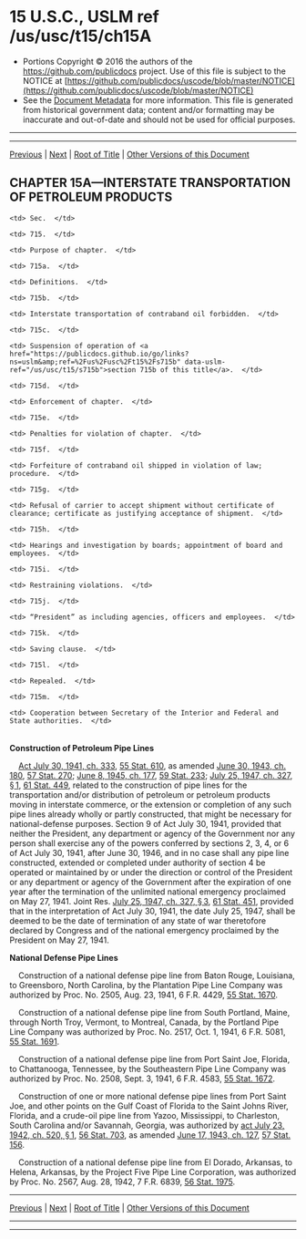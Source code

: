 ---
---

# 15 U.S.C., USLM ref /us/usc/t15/ch15A

* Portions Copyright © 2016 the authors of the https://github.com/publicdocs project.
  Use of this file is subject to the NOTICE at [https://github.com/publicdocs/uscode/blob/master/NOTICE](https://github.com/publicdocs/uscode/blob/master/NOTICE)
* See the [Document Metadata](././../../../..//README.md) for more information.
  This file is generated from historical government data; content and/or formatting may be inaccurate and out-of-date and should not be used for official purposes.

----------
----------

[Previous](./../../../..//us/usc/t15/ch15/schII/m__us_usc_t15_s714p.md) | [Next](./../../../..//us/usc/t15/ch15A/m__us_usc_t15_s715.md) | [Root of Title](./../../../../) | [Other Versions of this Document](https://publicdocs.github.io/go/links?ns=uslm&ref=%2Fus%2Fusc%2Ft15%2Fch15A)

## CHAPTER 15A—INTERSTATE TRANSPORTATION OF PETROLEUM PRODUCTS

<table>

  <tr>

    <td> Sec.  </td>

  </tr>

  <tr>

    <td> 715.  </td>

    <td> Purpose of chapter.  </td>

  </tr>

  <tr>

    <td> 715a.  </td>

    <td> Definitions.  </td>

  </tr>

  <tr>

    <td> 715b.  </td>

    <td> Interstate transportation of contraband oil forbidden.  </td>

  </tr>

  <tr>

    <td> 715c.  </td>

    <td> Suspension of operation of <a href="https://publicdocs.github.io/go/links?ns=uslm&amp;ref=%2Fus%2Fusc%2Ft15%2Fs715b" data-uslm-ref="/us/usc/t15/s715b">section 715b of this title</a>.  </td>

  </tr>

  <tr>

    <td> 715d.  </td>

    <td> Enforcement of chapter.  </td>

  </tr>

  <tr>

    <td> 715e.  </td>

    <td> Penalties for violation of chapter.  </td>

  </tr>

  <tr>

    <td> 715f.  </td>

    <td> Forfeiture of contraband oil shipped in violation of law; procedure.  </td>

  </tr>

  <tr>

    <td> 715g.  </td>

    <td> Refusal of carrier to accept shipment without certificate of clearance; certificate as justifying acceptance of shipment.  </td>

  </tr>

  <tr>

    <td> 715h.  </td>

    <td> Hearings and investigation by boards; appointment of board and employees.  </td>

  </tr>

  <tr>

    <td> 715i.  </td>

    <td> Restraining violations.  </td>

  </tr>

  <tr>

    <td> 715j.  </td>

    <td> “President” as including agencies, officers and employees.  </td>

  </tr>

  <tr>

    <td> 715k.  </td>

    <td> Saving clause.  </td>

  </tr>

  <tr>

    <td> 715l.  </td>

    <td> Repealed.  </td>

  </tr>

  <tr>

    <td> 715m.  </td>

    <td> Cooperation between Secretary of the Interior and Federal and State authorities.  </td>

  </tr>

</table>

 __Construction of Petroleum Pipe Lines__ 

    [Act July 30, 1941, ch. 333][/us/act/1941-07-30/ch333], [55 Stat. 610][/us/stat/55/610], as amended [June 30, 1943, ch. 180][/us/act/1943-06-30/ch180], [57 Stat. 270][/us/stat/57/270]; [June 8, 1945, ch. 177][/us/act/1945-06-08/ch177], [59 Stat. 233][/us/stat/59/233]; [July 25, 1947, ch. 327, § 1][/us/act/1947-07-25/ch327/s1], [61 Stat. 449][/us/stat/61/449], related to the construction of pipe lines for the transportation and/or distribution of petroleum or petroleum products moving in interstate commerce, or the extension or completion of any such pipe lines already wholly or partly constructed, that might be necessary for national-defense purposes. Section 9 of Act July 30, 1941, provided that neither the President, any department or agency of the Government nor any person shall exercise any of the powers conferred by sections 2, 3, 4, or 6 of Act July 30, 1941, after June 30, 1946, and in no case shall any pipe line constructed, extended or completed under authority of section 4 be operated or maintained by or under the direction or control of the President or any department or agency of the Government after the expiration of one year after the termination of the unlimited national emergency proclaimed on May 27, 1941. Joint Res. [July 25, 1947, ch. 327, § 3][/us/act/1947-07-25/ch327/s3], [61 Stat. 451][/us/stat/61/451], provided that in the interpretation of Act July 30, 1941, the date July 25, 1947, shall be deemed to be the date of termination of any state of war theretofore declared by Congress and of the national emergency proclaimed by the President on May 27, 1941.

 __National Defense Pipe Lines__ 

    Construction of a national defense pipe line from Baton Rouge, Louisiana, to Greensboro, North Carolina, by the Plantation Pipe Line Company was authorized by Proc. No. 2505, Aug. 23, 1941, 6 F.R. 4429, [55 Stat. 1670][/us/stat/55/1670].

    Construction of a national defense pipe line from South Portland, Maine, through North Troy, Vermont, to Montreal, Canada, by the Portland Pipe Line Company was authorized by Proc. No. 2517, Oct. 1, 1941, 6 F.R. 5081, [55 Stat. 1691][/us/stat/55/1691].

    Construction of a national defense pipe line from Port Saint Joe, Florida, to Chattanooga, Tennessee, by the Southeastern Pipe Line Company was authorized by Proc. No. 2508, Sept. 3, 1941, 6 F.R. 4583, [55 Stat. 1672][/us/stat/55/1672].

    Construction of one or more national defense pipe lines from Port Saint Joe, and other points on the Gulf Coast of Florida to the Saint Johns River, Florida, and a crude-oil pipe line from Yazoo, Mississippi, to Charleston, South Carolina and/or Savannah, Georgia, was authorized by [act July 23, 1942, ch. 520, § 1][/us/act/1942-07-23/ch520/s1], [56 Stat. 703][/us/stat/56/703], as amended [June 17, 1943, ch. 127][/us/act/1943-06-17/ch127], [57 Stat. 156][/us/stat/57/156].

    Construction of a national defense pipe line from El Dorado, Arkansas, to Helena, Arkansas, by the Project Five Pipe Line Corporation, was authorized by Proc. No. 2567, Aug. 28, 1942, 7 F.R. 6839, [56 Stat. 1975][/us/stat/56/1975].

----------

[Previous](./../../../..//us/usc/t15/ch15/schII/m__us_usc_t15_s714p.md) | [Next](./../../../..//us/usc/t15/ch15A/m__us_usc_t15_s715.md) | [Root of Title](./../../../../) | [Other Versions of this Document](https://publicdocs.github.io/go/links?ns=uslm&ref=%2Fus%2Fusc%2Ft15%2Fch15A)

----------
----------

[/us/act/1941-07-30/ch333]: https://publicdocs.github.io/go/links?ns=uslm&ref=%2Fus%2Fact%2F1941-07-30%2Fch333
[/us/stat/55/610]: https://publicdocs.github.io/go/links?ns=uslm&ref=%2Fus%2Fstat%2F55%2F610
[/us/act/1943-06-30/ch180]: https://publicdocs.github.io/go/links?ns=uslm&ref=%2Fus%2Fact%2F1943-06-30%2Fch180
[/us/stat/57/270]: https://publicdocs.github.io/go/links?ns=uslm&ref=%2Fus%2Fstat%2F57%2F270
[/us/act/1945-06-08/ch177]: https://publicdocs.github.io/go/links?ns=uslm&ref=%2Fus%2Fact%2F1945-06-08%2Fch177
[/us/stat/59/233]: https://publicdocs.github.io/go/links?ns=uslm&ref=%2Fus%2Fstat%2F59%2F233
[/us/act/1947-07-25/ch327/s1]: https://publicdocs.github.io/go/links?ns=uslm&ref=%2Fus%2Fact%2F1947-07-25%2Fch327%2Fs1
[/us/stat/61/449]: https://publicdocs.github.io/go/links?ns=uslm&ref=%2Fus%2Fstat%2F61%2F449
[/us/act/1947-07-25/ch327/s3]: https://publicdocs.github.io/go/links?ns=uslm&ref=%2Fus%2Fact%2F1947-07-25%2Fch327%2Fs3
[/us/stat/61/451]: https://publicdocs.github.io/go/links?ns=uslm&ref=%2Fus%2Fstat%2F61%2F451
[/us/stat/55/1670]: https://publicdocs.github.io/go/links?ns=uslm&ref=%2Fus%2Fstat%2F55%2F1670
[/us/stat/55/1691]: https://publicdocs.github.io/go/links?ns=uslm&ref=%2Fus%2Fstat%2F55%2F1691
[/us/stat/55/1672]: https://publicdocs.github.io/go/links?ns=uslm&ref=%2Fus%2Fstat%2F55%2F1672
[/us/act/1942-07-23/ch520/s1]: https://publicdocs.github.io/go/links?ns=uslm&ref=%2Fus%2Fact%2F1942-07-23%2Fch520%2Fs1
[/us/stat/56/703]: https://publicdocs.github.io/go/links?ns=uslm&ref=%2Fus%2Fstat%2F56%2F703
[/us/act/1943-06-17/ch127]: https://publicdocs.github.io/go/links?ns=uslm&ref=%2Fus%2Fact%2F1943-06-17%2Fch127
[/us/stat/57/156]: https://publicdocs.github.io/go/links?ns=uslm&ref=%2Fus%2Fstat%2F57%2F156
[/us/stat/56/1975]: https://publicdocs.github.io/go/links?ns=uslm&ref=%2Fus%2Fstat%2F56%2F1975



